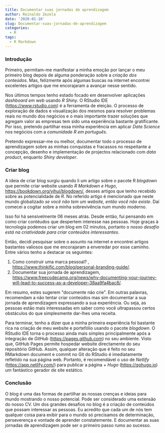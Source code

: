 ```yaml
---
title: Documentar suas jornadas de aprendizagem
author: Reinaldo Zezela
date: '2020-01-10'
slug: Documentar-suas-jornadas-de-aprendizagem
categories:
  - R
tags:
  - R Markdown
---
```


### Introdução

Primeiro, permitam-me manifestar a minha emoção por lançar o meu primeiro blog depois de alguma ponderação sobre a *criação dos conteúdos*. Mas, felizmente após algumas buscas na internet encontrei excelentes artigos que me encorajaram a avançar nesse sentido.

Nos últimos tempos tenho estado focado em desenvolver aplicações *dashboard em web* usando *R Shiny*. O RStudio IDE (https://www.rstudio.com) é a ferramenta de eleição. O processo de exploração de dados e visualização dos mesmos para resolver problemas reais no mundo dos negócios e o mais importante trazer soluções que agregam valor as empresas tem sido uma experiência bastante gratificante. Por isso, pretendo partilhar essa minha experiência em aplicar *Data Science* nos negócios com a *comunidade R em português*.

Pretendo expressar-me ou melhor, documentar todo o processo de aprendizagem sobre as minhas conquistas e fracassos no respeitante a concepção, desenho e implementação de projectos relacionado com *data product*, enquanto *Shiny developer*.

### Criar blog
A ideia de criar blog surgiu quando li um artigo sobre o pacote R *blogdown* que permite criar website usando *R Markdown e Hugo*, https://bookdown.org/yihui/blogdown/, desses artigos que tenho recebido sobre as potencialidade de *R*. No referido artigo é mencionado que neste mundo globalizado *se você não tem um website, então você não existe*. Daí comecei a cogitar sobre a minha sobrevivência num mundo moderno.

Isso foi há sensivelmente 06 meses atrás. Desde então, fui pensando em como criar contéudos que despertem interesse nas pessoas. Hoje graças à tecnologia podemos criar um blog em 02 minutos, portanto o *nosso desafio está na criatividade para criar conteúdos interessantes*. 

Então, decidi pesquisar sobre o assunto na internet e encontrei artigos bastantes valiosos que me encorajaram a enveredar por esse caminho. Entre vários tenho a destacar os seguintes: 
1. Como construir uma marca pessoal? , https://www.thinkific.com/blog/personal-branding-guide/. 
2. Documentar sua jornada de aprendizagem, https://www.freecodecamp.org/news/why-documenting-your-journey-will-lead-to-success-as-a-developer-38aa9fa4bac8/.  

Em resumo, estes sugerem "documente não crie". Em outras palavras, recomendam a não tentar criar conteúdos mas sim documentar a sua jornada de aprendizagem expressando a sua experiência. Ou seja, as pessoas estão mais interessadas em saber como você ultrapassou certos obstáculos do que simplesmente dar-lhes uma receita.

Para terminar, tenho a dizer que a minha primeira experiência foi bastante rica na criação de meu website e portefólio usando o pacote *blogdown*. O RStudio IDE torna o processo ainda mais simples principalmente após a integração de *GitHub* (https://pages.github.com) no seu ambiente. Visto que, GitHub Pages permite hospedar website directamente do seu repositório GitHub. 
Assim, qualquer alteração que é feito no seu RMarkdown document e commit no Git do RStudio é imediatamente refletido na sua página web. Portanto, é recomendável o uso de *Netlify* (https://app.netlify.com/) para publicar a página *+ Hugo* (https://gohugo.io) um fantástico gerador de site estático.


### Conclusão

O blog é uma das formas de partilhar as nossas crenças e ideias para mundo mostrando o nosso potencial. Pode ser considerado uma extensão do nosso CV. Um dos grandes desafios no blog é a criação de conteúdos que possam interessar as pessoas. Eu acredito que cada um de nós tem qualquer coisa para exibir para o mundo só precisamos de determinação, perseverença e vontade de aprender constatemente. E documentar as suas jornadas de aprendizagem pode ser o primeiro passo rumo ao sucesso.


